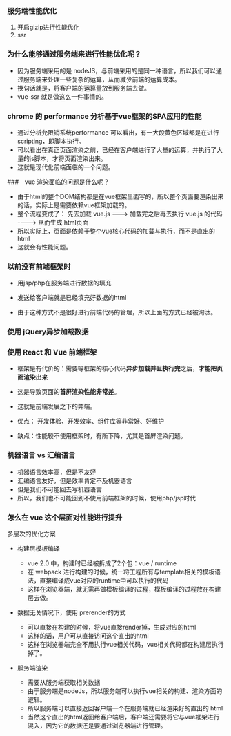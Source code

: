 ### 服务端性能优化
1. 开启gizip进行性能优化
2. ssr

### 为什么能够通过服务端来进行性能优化呢？
* 因为服务端采用的是 nodeJS，与前端采用的是同一种语言，所以我们可以通过服务端来处理一些复杂的运算，从而减少前端的运算成本。
* 换句话就是，将客户端的运算量放到服务端去做。
* vue-ssr 就是做这么一件事情的。


### chrome 的 performance 分析基于vue框架的SPA应用的性能
* 通过分析允限销系统performance 可以看出，有一大段黄色区域都是在进行scripting，即脚本执行。
* 可以看出在真正页面渲染之前，已经在客户端进行了大量的运算，并执行了大量的js脚本，才将页面渲染出来。
* 这就是现代化前端面临的一个问题。


###　vue 渲染面临的问题是什么呢？
* 由于html的整个DOM结构都是在vue框架里面写的，所以整个页面要渲染出来的话，实际上是需要依赖vue框架加载的。
* 整个流程变成了： 先去加载 vue.js ---> 加载完之后再去执行 vue.js 的代码 ----> 从而生成 html页面
* 所以实际上，页面是依赖于整个vue核心代码的加载与执行，而不是直出的html
* 这就会有性能问题。

### 以前没有前端框架时
* 用jsp/php在服务端进行数据的填充
* 发送给客户端就是已经填充好数据的html

* 由于这种方式不是很好进行前端代码的管理，所以上面的方式已经被淘汰。

### 使用 jQuery异步加载数据

### 使用 React 和 Vue 前端框架
* 框架是有代价的：需要等框架的核心代码**异步加载并且执行完**之后，**才能把页面渲染出来**
* 这是导致页面的**首屏渲染性能非常差**。
* 这就是前端发展之下的弊端。

* 优点： 开发体验、开发效率、组件库等非常好、好维护
* 缺点：性能较不使用框架时，有所下降，尤其是首屏渲染问题。

### 机器语言 vs 汇编语言
* 机器语言效率高，但是不友好
* 汇编语言友好，但是效率肯定不及机器语言
* 但是我们不可能回去写机器语言
* 所以，我们也不可能回到不使用前端框架的时候，使用php/jsp时代

### 怎么在 vue 这个层面对性能进行提升 
多层次的优化方案

* 构建层模板编译
    * vue 2.0 中，构建时已经被拆成了2个包：vue / runtime
    * 在 webpack 进行构建的时候，统一将工程所有与template相关的模板语法，直接编译成vue对应的runtime中可以执行的代码
    * 这样在浏览器端，就无需再做模板编译的过程，模板编译的过程放在构建层去做。

* 数据无关情况下，使用 prerender的方式
    * 可以直接在构建的时候，将vue直接render掉，生成对应的html
    * 这样的话，用户可以直接访问这个直出的html
    * 这样在浏览器端完全不用执行vue相关代码，vue相关代码都在构建层执行掉了。

* 服务端渲染
    * 需要从服务端获取相关数据
    * 由于服务端是nodeJs，所以服务端可以执行vue相关的构建、渲染方面的逻辑。
    * 所以服务端可以直接返回客户端一个在服务端就已经渲染好的直出的 html
    * 当然这个直出的html返回给客户端后，客户端还需要将它与vue框架进行混入，因为它的数据还是要通过浏览器端进行管理。









